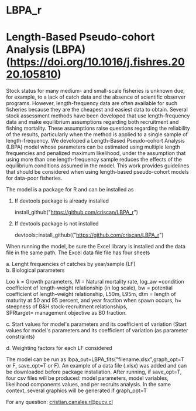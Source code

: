 # LBPA_r

# Length-Based Pseudo-cohort Analysis (LBPA) (https://doi.org/10.1016/j.fishres.2020.105810)

Stock status for many medium- and small-scale fisheries is unknown due, for example, to a lack of catch data and the absence of scientific observer programs. However, length-frequency data are often available for such fisheries because they are the cheapest and easiest data to obtain. Several stock assessment methods have been developed that use length-frequency data and make equilibrium assumptions regarding both recruitment and fishing mortality. These assumptions raise questions regarding the reliability of the results, particularly when the method is applied to a single sample of length-frequency. We developed a Length-Based Pseudo-cohort Analysis (LBPA) model whose parameters can be estimated using multiple length frequencies and penalized maximum likelihood, under the assumption that using more than one length-frequency sample reduces the effects of the equilibrium conditions assumed in the model. This work provides guidelines that should be considered when using length-based pseudo-cohort models for data-poor fisheries.

The model is a package for R and can be installed as

1. If devtools package is already installed
   
   install_github("https://github.com/criscan/LBPA_r")

3. If devtools package is not installed

   devtools::install_github(("https://github.com/criscan/LBPA_r")

When running the model,  be sure the Excel library is installed and the data file in the same path. The Excel data file file has four sheets    

a. Lenght frequencies of catches by year/sample (LF)     
b. Biological parameters    

   Loo	k	= Growth parameters,
   M	= Natural mortality rate,
   log_aw =condition coefficient of length-weight relationship (in log scale),
   bw = potential coefficient of length-weight relationship,
   L50m,	L95m,	dtm = length of maturity at 50 and 95 percent, and year fraction when spawn occurs,	
   h= steepness of B&H stock-recruitment relationships, 	
   SPRtarget= management objective as B0 fraction.

c. Start values for model's parameters and its coefficient of variation (Start values for model's parameters and its coefficient of variation (as parameter constraints)

d. Weighting factors for each LF considered    

The model can be run as lbpa_out=LBPA_fits("filename.xlsx",graph_opt=T or F, save_opt=T or F). An example of a data file (.xlsx) was added and can be downloaded before package installation. After running, if save_opt=T, four csv files will be produced: model parameters, model variables, likelihood components values, and per recruits analysis. In the same context, several graphics will be generated if graph_opt=T

For any question: cristian.canales.r@pucv.cl
